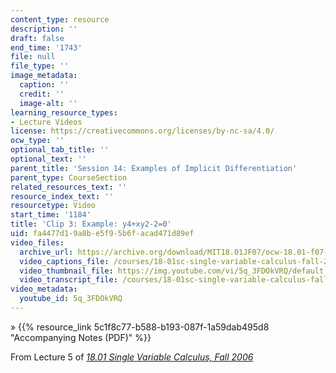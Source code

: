 ```yaml
---
content_type: resource
description: ''
draft: false
end_time: '1743'
file: null
file_type: ''
image_metadata:
  caption: ''
  credit: ''
  image-alt: ''
learning_resource_types:
- Lecture Videos
license: https://creativecommons.org/licenses/by-nc-sa/4.0/
ocw_type: ''
optional_tab_title: ''
optional_text: ''
parent_title: 'Session 14: Examples of Implicit Differentiation'
parent_type: CourseSection
related_resources_text: ''
resource_index_text: ''
resourcetype: Video
start_time: '1184'
title: 'Clip 3: Example: y4+xy2-2=0'
uid: fa4477d1-9a8b-e5f9-5b6f-acad471d89ef
video_files:
  archive_url: https://archive.org/download/MIT18.01JF07/ocw-18.01-f07-lec05_300k.mp4
  video_captions_file: /courses/18-01sc-single-variable-calculus-fall-2010/c86bd8d60c6951799e8691657d2d8813_5q_3FDOkVRQ.vtt
  video_thumbnail_file: https://img.youtube.com/vi/5q_3FDOkVRQ/default.jpg
  video_transcript_file: /courses/18-01sc-single-variable-calculus-fall-2010/440a760d8b5fb660d2572519bbe8a01a_5q_3FDOkVRQ.pdf
video_metadata:
  youtube_id: 5q_3FDOkVRQ
---
```

» {{% resource_link 5c1f8c77-b588-b193-087f-1a59dab495d8 "Accompanying Notes (PDF)" %}}

From Lecture 5 of [_18.01 Single Variable Calculus, Fall 2006_](/courses/18-01-single-variable-calculus-fall-2006/video_galleries/video-lectures)